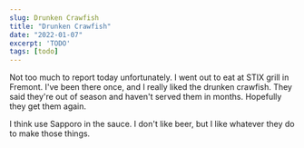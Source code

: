 ```yaml
---
slug: Drunken Crawfish
title: "Drunken Crawfish"
date: "2022-01-07"
excerpt: 'TODO'
tags: [todo]
---
```


Not too much to report today unfortunately. I went out to eat at STIX grill in Fremont. I've been there once, and I really liked the drunken crawfish. They said they're out of season and haven't served them in months. Hopefully they get them again.

I think use Sapporo in the sauce. I don't like beer, but I like whatever they do to make those things.
